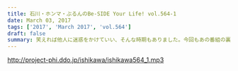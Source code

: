 ```yaml
---
title: 石川・ホンマ・ぶるんのBe-SIDE Your Life! vol.564-1
date: March 03, 2017
tags: ['2017', 'March 2017', 'vol.564']
draft: false
summary: 笑えれば他人に迷惑をかけていい、そんな時期もありました。今回もあの番組の裏話、、、石川さんも丸くなりました？SAITO
---
```


http://project-phi.ddo.jp/ishikawa/ishikawa564_1.mp3
